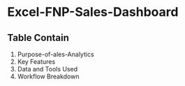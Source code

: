 # Excel-FNP-Sales-Dashboard

## Table Contain

1. Purpose-of-ales-Analytics
2. Key Features
3. Data and Tools Used
4. Workflow Breakdown







